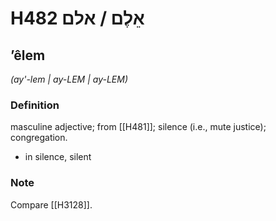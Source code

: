 # H482 אֵלֶם / אלם

## ʼêlem

_(ay'-lem | ay-LEM | ay-LEM)_

### Definition

masculine adjective; from [[H481]]; silence (i.e., mute justice); congregation.

- in silence, silent


### Note

Compare [[H3128]].

